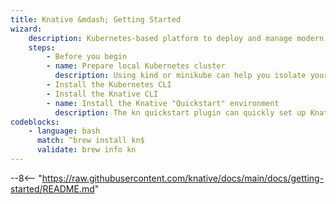```yaml
---
title: Knative &mdash; Getting Started
wizard:
    description: Kubernetes-based platform to deploy and manage modern serverless workloads
    steps:
        - Before you begin
        - name: Prepare local Kubernetes cluster
          description: Using kind or minikube can help you isolate your Knative learning experiments.
        - Install the Kubernetes CLI
        - Install the Knative CLI
        - name: Install the Knative "Quickstart" environment
          description: The kn quickstart plugin can quickly set up Knative against kind of minikube
codeblocks:
    - language: bash
      match: ^brew install kn$
      validate: brew info kn
---
```


--8<-- "https://raw.githubusercontent.com/knative/docs/main/docs/getting-started/README.md"

<!-- This is a demonstration of including unmodified markdown content, and overlaying a wizard -->
